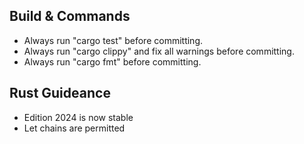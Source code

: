 


## Build & Commands

- Always run "cargo test" before committing.
- Always run "cargo clippy" and fix all warnings before committing.
- Always run "cargo fmt" before committing.


## Rust Guideance

- Edition 2024 is now stable
- Let chains are permitted
